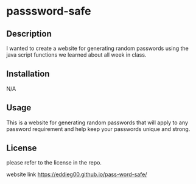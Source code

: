 # passsword-safe

## Description 

I wanted to create a website for generating random passwords using the java script functions we learned about all week in class.

## Installation

N/A

## Usage

This is a website for generating random passwords that will apply to any password requirement and help keep your passwords unique and strong.

## License 

please refer to the license in the repo.

website link
https://eddieg00.github.io/pass-word-safe/